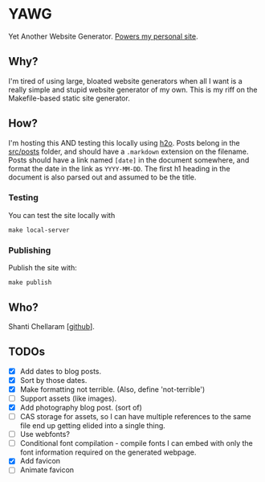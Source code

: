 # YAWG

Yet Another Website Generator. [Powers my personal site](https://shanti.wtf).

## Why?

I'm tired of using large, bloated website generators when all I want is a
really simple and stupid website generator of my own. This is my riff on the
Makefile-based static site generator.

## How?

I'm hosting this AND testing this locally using [h2o](h2o.yaml). Posts belong
in the [src/posts](src/posts) folder, and should have a `.markdown` extension
on the filename. Posts should have a link named `[date]` in the document
somewhere, and format the date in the link as `YYYY-MM-DD`. The first h1
heading in the document is also parsed out and assumed to be the title.

### Testing

You can test the site locally with
```
make local-server
```

### Publishing

Publish the site with:
```
make publish
```

## Who?

Shanti Chellaram \[[github](https://github.com/shantiii)\].

## TODOs

- [x] Add dates to blog posts.
- [x] Sort by those dates.
- [x] Make formatting not terrible. (Also, define 'not-terrible')
- [ ] Support assets (like images).
- [x] Add photography blog post. (sort of)
- [ ] CAS storage for assets, so I can have multiple references to the same file end up getting elided into a single thing.
- [ ] Use webfonts?
- [ ] Conditional font compilation - compile fonts I can embed with only the font information required on the generated webpage.
- [x] Add favicon
- [ ] Animate favicon
